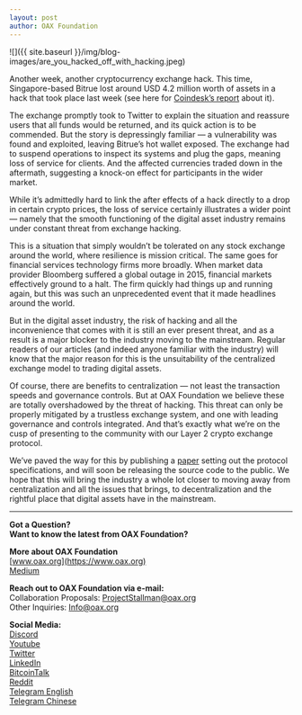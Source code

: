 ```yaml
---
layout: post
author: OAX Foundation
---
```

![]({{ site.baseurl }}/img/blog-images/are_you_hacked_off_with_hacking.jpeg)

Another week, another cryptocurrency exchange hack. This time, Singapore-based Bitrue lost around USD 4.2 million worth of assets in a hack that took place last week (see here for [Coindesk’s report](https://www.coindesk.com/singapore-exchange-bitrue-hacked-for-over-4-million-in-crypto) about it).

The exchange promptly took to Twitter to explain the situation and reassure users that all funds would be returned, and its quick action is to be commended. But the story is depressingly familiar — a vulnerability was found and exploited, leaving Bitrue’s hot wallet exposed. The exchange had to suspend operations to inspect its systems and plug the gaps, meaning loss of service for clients. And the affected currencies traded down in the aftermath, suggesting a knock-on effect for participants in the wider market.

While it’s admittedly hard to link the after effects of a hack directly to a drop in certain crypto prices, the loss of service certainly illustrates a wider point — namely that the smooth functioning of the digital asset industry remains under constant threat from exchange hacking.

This is a situation that simply wouldn’t be tolerated on any stock exchange around the world, where resilience is mission critical. The same goes for financial services technology firms more broadly. When market data provider Bloomberg suffered a global outage in 2015, financial markets effectively ground to a halt. The firm quickly had things up and running again, but this was such an unprecedented event that it made headlines around the world.

But in the digital asset industry, the risk of hacking and all the inconvenience that comes with it is still an ever present threat, and as a result is a major blocker to the industry moving to the mainstream. Regular readers of our articles (and indeed anyone familiar with the industry) will know that the major reason for this is the unsuitability of the centralized exchange model to trading digital assets.

Of course, there are benefits to centralization — not least the transaction speeds and governance controls. But at OAX Foundation we believe these are totally overshadowed by the threat of hacking. This threat can only be properly mitigated by a trustless exchange system, and one with leading governance and controls integrated. And that’s exactly what we’re on the cusp of presenting to the community with our Layer 2 crypto exchange protocol.

We’ve paved the way for this by publishing a [paper](https://github.com/OAXFoundation/l2x-trustless-exchange/blob/master/docs/l2x-specification.pdf) setting out the protocol specifications, and will soon be releasing the source code to the public. We hope that this will bring the industry a whole lot closer to moving away from centralization and all the issues that brings, to decentralization and the rightful place that digital assets have in the mainstream.

---

**Got a Question?**  
**Want to know the latest from OAX Foundation?**  

**More about OAX Foundation**  
[www.oax.org](https://www.oax.org)  
[Medium](https://medium.com/@OAX_Foundation)  

**Reach out to OAX Foundation via e-mail:**  
Collaboration Proposals: [ProjectStallman@oax.org](mailto:ProjectStallman@oax.org)  
Other Inquiries: [Info@oax.org](mailto:Info@oax.org)  

**Social Media:**  
[Discord](https://discordapp.com/invite/ZH5YHkb)  
[Youtube](https://bit.ly/2Bvsk73)  
[Twitter](https://twitter.com/OAX_Foundation)  
[LinkedIn](https://www.linkedin.com/company/oax-foundation/)  
[BitcoinTalk](http://bitcointalk.org/index.php?topic=1943946)  
[Reddit](https://www.reddit.com/r/OpenANX/)  
[Telegram English](https://t.me/openanxteam)  
[Telegram Chinese](https://t.me/oax_cn)  